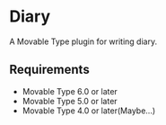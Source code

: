 # Diary
A Movable Type plugin for writing diary.

## Requirements
* Movable Type 6.0 or later
* Movable Type 5.0 or later
* Movable Type 4.0 or later(Maybe...)
